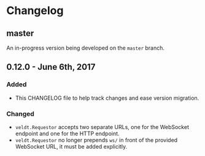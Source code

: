 # Changelog

## master

An in-progress version being developed on the `master` branch.

## 0.12.0 - June 6th, 2017
### Added
- This CHANGELOG file to help track changes and ease version migration.

### Changed
  - `veldt.Requestor` accepts two separate URLs, one for the WebSocket endpoint and one for the HTTP endpoint.
  - `veldt.Requestor` no longer prepends `ws/` in front of the provided WebSocket URL, it must be added explicitly.
